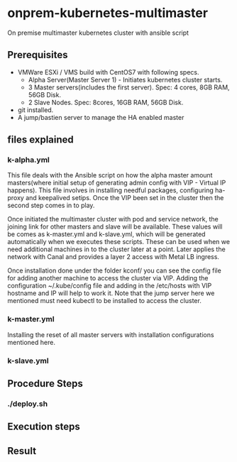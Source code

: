 # onprem-kubernetes-multimaster
On premise multimaster kubernetes cluster with ansible script

## Prerequisites 
- VMWare ESXi / VMS build with CentOS7 with following specs.
  - Alpha Server(Master Server 1) - Initiates kubernetes cluster starts. 
  - 3 Master servers(includes the first server). Spec: 4 cores, 8GB RAM, 56GB Disk.
  - 2 Slave Nodes. Spec: 8cores, 16GB RAM, 56GB Disk.
- git installed.
- A jump/bastien server to manage the HA enabled master 
## files explained
### k-alpha.yml
This file deals with the Ansible script on how the alpha master amount masters(where initial setup of generating admin config with VIP - Virtual IP happens). This file involves in installing needful packages, configuring ha-proxy and keepalived setips. Once the VIP been set in the cluster then the second step comes in to play.

Once initiated the multimaster cluster with pod and service network, the joining link for other masters and slave will be available. These values will be comes as k-master.yml and k-slave.yml, which will be generated automatically when we executes these scripts. These can be used when we need additional machines in to the cluster later at a point. Later applies the network with Canal and provides a layer 2 access with Metal LB ingress.

Once installation done under the folder kconf/ you can see the config file for adding another machine to access the cluster via VIP. Adding the configuration ~/.kube/config file and adding in the /etc/hosts with VIP hostname and IP will help to work it. Note that the jump server here we mentioned must need kubectl to be installed to access the cluster.

### k-master.yml
Installing the reset of all master servers with installation configurations mentioned here.

### k-slave.yml

## Procedure Steps
### ./deploy.sh


## Execution steps


## Result
